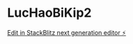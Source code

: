 # LucHaoBiKip2

[Edit in StackBlitz next generation editor ⚡️](https://stackblitz.com/~/github.com/tranletatphong1995/LucHaoBiKip2)